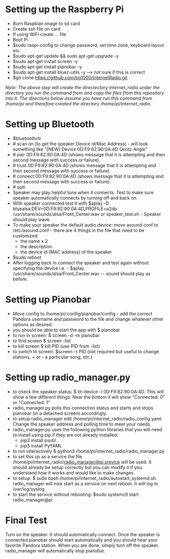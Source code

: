Setting up the Raspberry Pi
===========================

- Burn Raspbian image to sd card
- Create ssh file on card
- If using WiFi create ... file
- Boot Pi
- $sudo raspi-config to change password, set time zone, keyboard layout etc.
- $sudo apt-get update && sudo apt-get upgrade -y
- $sudo apt-get install screen -y
- $sudo apt-get install pianobar -y
- $sudo apt-get install bluez-utils -y --> not sure if this is correct
- $git clone https://github.com/bg1000/InternetRadio.git

*Note: The above step will create the directectory internet_radio under the directory you run the command from and copy the files from this repository into it.  The directions below assume you have run this command from /home/pi and therefore created the directory /home/pi/internet_radio.*

Setting up Bluetooth
====================

- $bluetoothctl
- \# scan on (to get the speaker Device id/Mac Address) - will look something like "[NEW] Device 0D:F9:82:90:0A:4D Oontz Angle"
- \# pair 0D:F9:82:90:0A:4D (shows message that it is attempting and then second message with success or failure).
- \# trust 0D:F9:82:90:0A:4D (shows message that it is attempting and then second message with success or failure).
- \# connect 0D:F9:82:90:0A:4D (shows message that it is attempting and then second message with success or failure).
- \# quit
- Speaker may play helpful tone when it connects. Test to make sure speaker automatically connects by turning off and back on.
- With speaker connected test it with $aplay -D bluealsa:DEV=0D:F9:82:90:0A:4D,PROFILE=a2dp /usr/share/sounds/alsa/Front_Center.wav or speaker_test.sh - Speaker should play wave.
- To make your speaker the default audio device: move asound.conf to /etc/asound.conf - there are 4 things in the file that need to be customized: 
  - the name x 2
  - the description
  - the device id (MAC address) of the speaker
- $sudo reboot
- After logging back in connect the speaker and test again without specifying the device i.e. -  $aplay /usr/share/sounds/alsa/Front_Center.wav -- sound should play as before.

Setting up Pianobar
===================

- Move config  to /home/pi/.config/pianobar/config - add the correct Pandora username and password to the file and change whatever other options as desired.
- you should be able to start the app with $ pianobar
- to run in screen: $ screen -d -m pianobar
- to find screen $ screen -list
- to kill screen $ kill PID (use PID from -list)
- to switch to screen: $screen -r PID (not required but useful to change stations, + or - a particular song, etc.)

Setting up radio_manager.py
===========================

- to check the speaker status: $ bt-device -i 0D:F9:82:90:0A:4D.  This will show a few different things.  Near the bottom it will show "Connected: 0" or "Connected: 1"
- radio_manager.py polls this connection status and starts and stops pianobar (in a detached screen) accordingly.
- to setup radio_manager edit /home/pi/internet_radio/radio_config.yaml.  Change the speaker address and polling time to meet your needs.
- radio_manager.py uses the following python libraries that you will need to install using pip if they are not already installed:
    - pip3 install psutil
    - pip3 install PyYAML
- to run interactively $ python3 /home/pi/internet_radio/radio_manager.py
- to set this up as a service the file /home/pi/internet_radio/radio_manager@pi.srevice will be used.  It should already be setup correctly but you can modify it if you understand how it works and would like to make changes.
- to setup: $ sudo bash /home/pi/internet_radio/autostart_systemd.sh. radio_manager will now start as a service on next reboot.  It will log to /var/log/syslog
- to start the service without rebooting: $sudo systemctl start radio_manager@pi

Final Test
==========

Turn on the speaker.  It should automatically connect. Once the speaker is connected pianobar should start automatically and you should hear your favorite Pandora station. When you are done, simply turn off the speaker.  radio_manager will automatically stop pianobar.


